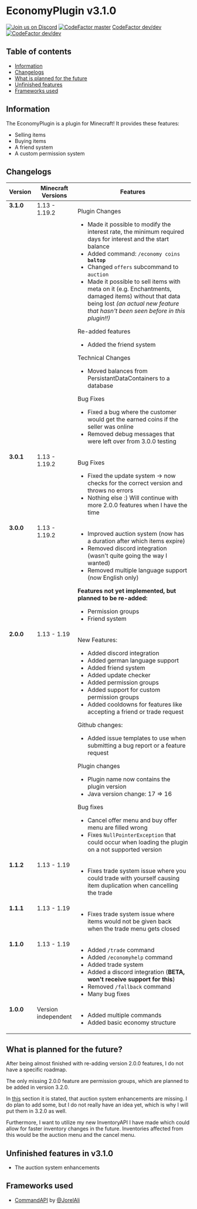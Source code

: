 # EconomyPlugin v3.1.0
[![Join us on Discord](https://img.shields.io/discord/962686449038282753.svg?label=&logo=discord&logoColor=ffffff&color=7389D8&labelColor=6A7EC2)](https://discord.gg/Q7RRjdmERB)
[![CodeFactor master](https://www.codefactor.io/repository/github/derechtepilz/economyplugin/badge/master)](https://www.codefactor.io/repository/github/derechtepilz/economyplugin/overview/master)
[CodeFactor dev/dev![CodeFactor dev/dev](https://www.codefactor.io/repository/github/derechtepilz/economyplugin/badge/dev/dev)](https://www.codefactor.io/repository/github/derechtepilz/economyplugin/overview/dev/dev)

## Table of contents
- [Information](#information)
- [Changelogs](#changelogs)
- [What is planned for the future](#what-is-planned-for-the-future)
- [Unfinished features](#unfinished-features-in-v310)
- [Frameworks used](#frameworks-used)

## Information
The EconomyPlugin is a plugin for Minecraft! It provides these features:
- Selling items
- Buying items
- A friend system
- A custom permission system

## Changelogs
<table width="100%">
  <thead>
    <tr>
      <th width="10%">Version</th>
      <th width="20%">Minecraft Versions</th>
      <th width="70%">Features</th>
    </tr>
  </thead>
  <tbody>
    <tr>
      <td valign="top"><b>3.1.0</b></td>
      <td valign="top">1.13 - 1.19.2</td>
      <td valign="top">
        <p>Plugin Changes</p>
        <ul>
            <li>Made it possible to modify the interest rate, the minimum required days for interest and the start balance</li>
            <li>Added command: <code>/economy coins <b>baltop</b></code></li>
            <li>Changed <code>offers</code> subcommand to <code>auction</code></li>
            <li>Made it possible to sell items with meta on it (e.g. Enchantments, damaged items) without that data being lost <i>(an actual new feature that hasn't been seen before in this plugin!!)</i></li>
        </ul>
        <p>Re-added features</p>
        <ul>
            <li>Added the friend system</li>
        </ul>
        <p>Technical Changes</p>
        <ul>
            <li>Moved balances from PersistantDataContainers to a database</li>
        </ul>
        <p>Bug Fixes</p>
        <ul>
            <li>Fixed a bug where the customer would get the earned coins if the seller was online</li>
            <li>Removed debug messages that were left over from 3.0.0 testing</li>
        </ul>
      </td>
    </tr>
    <tr>
      <td valign="top"><b>3.0.1</b></td>
      <td valign="top">1.13 - 1.19.2</td>
      <td valign="top">
        <p>Bug Fixes</p>
        <ul>
            <li>Fixed the update system -> now checks for the correct version and throws no errors</li>
            <li>Nothing else :) Will continue with more 2.0.0 features when I have the time</li>
        </ul>
      </td>
    </tr>
    <tr>
      <td valign="top"><b>3.0.0</b></td>
      <td valign="top">1.13 - 1.19.2</td>
      <td valign="top">
        <ul>
          <li>Improved auction system (now has a duration after which items expire)</li>
          <li>Removed discord integration (wasn't quite going the way I wanted)</li>
          <li>Removed multiple language support (now English only)</li>
        </ul>
        <p><b>Features not yet implemented, but planned to be re-added:</b></p>
        <ul>
          <li>Permission groups</li>
          <li>Friend system</li>
        </ul>
      </td>
    </tr>
    <tr>
      <td valign="top"><b>2.0.0</b></td>
      <td valign="top">1.13 - 1.19</td>
      <td valign="top">
        <p>New Features:</p>
        <ul>
          <li>Added discord integration</li>
          <li>Added german language support</li>
          <li>Added friend system</li>
          <li>Added update checker</li>
          <li>Added permission groups</li>
          <li>Added support for custom permission groups</li>
          <li>Added cooldowns for features like accepting a friend or trade request</li>
        </ul>
        <p>Github changes:</p>
        <ul>
          <li>Added issue templates to use when submitting a bug report or a feature request</li>
        </ul>
        <p>Plugin changes</p>
        <ul>
          <li>Plugin name now contains the plugin version</li>
          <li>Java version change: 17 => 16</li>
        </ul>
        <p>Bug fixes</p>
        <ul>
          <li>Cancel offer menu and buy offer menu are filled wrong</li>
          <li>Fixes <code>NullPointerException</code> that could occur when loading the plugin on a not supported version</li>
        </ul>
      </td>
    </tr>
    <tr>
      <td valign="top"><b>1.1.2</b></td>
      <td valign="top">1.13 - 1.19</td>
      <td valign="top">
        <ul>
          <li>Fixes trade system issue where you could trade with yourself causing item duplication when cancelling the trade</li>
        </ul>
      </td>
    </tr>
    <tr>
      <td valign="top"><b>1.1.1</b></td>
      <td valign="top">1.13 - 1.19</td>
      <td valign="top">
        <ul>
          <li>Fixes trade system issue where items would not be given back when the trade menu gets closed</li>
        </ul>
      </td>
    </tr>
    <tr>
      <td valign="top"><b>1.1.0</b></td>
      <td valign="top">1.13 - 1.19</td>
      <td valign="top">
        <ul>
          <li>Added <code>/trade</code> command</li>
          <li>Added <code>/economyhelp</code> command</li>
          <li>Added trade system</li>
          <li>Added a discord integration (<b>BETA, won't receive support for this</b>)</li>
          <li>Removed <code>/fallback</code> command</li>
          <li>Many bug fixes</li>
        </ul>
      </td>
    </tr>
    <tr>
      <td valign="top"><b>1.0.0</b></td>
      <td valign="top">Version independent</td>
      <td valign="top">
        <ul>
          <li>Added multiple commands</li>
          <li>Added basic economy structure</li>
        </ul>
      </td>
    </tr>
  </tbody>
</table>

## What is planned for the future?
After being almost finished with re-adding version 2.0.0 features, I do not have a specific roadmap.

The only missing 2.0.0 feature are permission groups, which are planned to be added in version 3.2.0.

In [this](#unfinished-features-in-v310) section it is stated, that auction system enhancements are missing. I do plan to add some, but I do not really have an idea yet, which is why I will put them in 3.2.0 as well.

Furthermore, I want to utilize my new InventoryAPI I have made which could allow for faster inventory changes in the future. Inventories affected from this would be the auction menu and the cancel menu.

## Unfinished features in v3.1.0
- The auction system enhancements

## Frameworks used
- [CommandAPI](https://github.com/JorelAli/CommandAPI) by [@JorelAli](https://jorel.dev/)